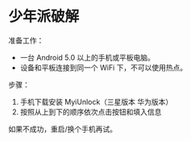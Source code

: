 # 少年派破解

准备工作：

- 一台 Android 5.0 以上的手机或平板电脑。
- 设备和平板连接到同一个 WiFi 下，不可以使用热点。

步骤：

1. 手机下载安装 MyiUnlock（三星版本 华为版本）
2. 按照从上到下的顺序依次点击按钮和填入信息

如果不成功，重启/换个手机再试。


